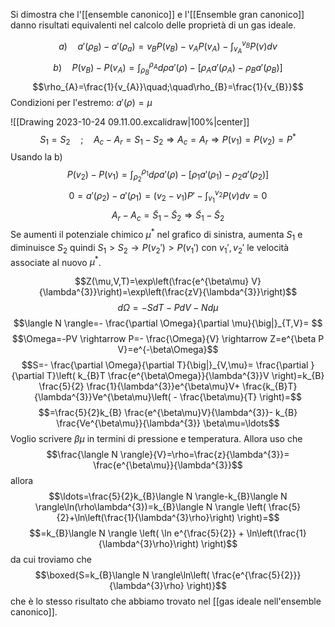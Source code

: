 Si dimostra che l'[[ensemble canonico]] e l'[[Ensemble gran canonico]] danno risultati equivalenti nel calcolo delle proprietà di un gas ideale.

<!-- Lezione del 19/10/23 da recuperare va qui -->

<!-- Lezione del 24/10/23 -->
$$a)\quad a'(\rho_{B})-a'(\rho_{a})=v_{B}P(v_{B})-v_{A}P(v_{A})-\int_{v_{A}}^{v_{B}}P(v)dv$$
$$b)\quad P(v_{B})-P(v_{A})=\int_{\rho_{B}}^{\rho_{A}}d\rho a'(\rho)-[\rho_{A}a'(\rho_{A})-\rho_{B}a'(\rho_{B})]$$
$$\rho_{A}=\frac{1}{v_{A}}\quad;\quad\rho_{B}=\frac{1}{v_{B}}$$
Condizioni per l'estremo: $a'(\rho)=\mu$ 

![[Drawing 2023-10-24 09.11.00.excalidraw|100%|center]]
$$S_{1}=S_{2}\quad;\quad A_{c}-A_{r}=S_{1}-S_{2} \Rightarrow A_{c}=A_{r} \Rightarrow P(v_{1})=P(v_{2})=P^{\ast}$$
Usando la b)
$$P(v_{2})-P(v_{1})=\int_{\rho_{2}}^{\rho_{1}}d\rho a'(\rho)-[\rho_{1}a'(\rho_{1})-\rho_{2}a'(\rho_{2})]$$
$$0=a'(\rho_{2})-a'(\rho_{1})=(v_{2}-v_{1})P'-\int_{v_{1}}^{v_{2}}P(v)dv=0$$
$$A_{r}-A_{c}=\tilde{S}_{1}-\tilde{S}_{2}\Rightarrow \tilde{S}_{1}-\tilde{S}_{2}$$
Se aumenti il potenziale chimico $\mu^{\ast}$ nel grafico di sinistra, aumenta $S_{1}$ e diminuisce $S_{2}$ quindi $S_{1}>S_{2}\rightarrow P(v_{2}')>P(v_{1}')$ con $v_{1}',v_{2}'$ le velocità associate al nuovo $\mu^{\ast}$.

$$Z(\mu,V,T)=\exp\left(\frac{e^{\beta\mu} V}{\lambda^{3}}\right)=\exp\left(\frac{zV}{\lambda^{3}}\right)$$
$$d\Omega=-SdT-PdV-Nd\mu$$
$$\langle N \rangle=- \frac{\partial \Omega}{\partial \mu}{\big|}_{T,V}= $$
$$\Omega=-PV \rightarrow P=- \frac{\Omega}{V} \rightarrow Z=e^{\beta P V}=e^{-\beta\Omega}$$
$$S=- \frac{\partial \Omega}{\partial T}{\big|}_{V,\mu}= \frac{\partial }{\partial T}\left( k_{B}T \frac{e^{\beta\Omega}}{\lambda^{3}}V \right)=k_{B} \frac{5}{2} \frac{1}{\lambda^{3}}e^{\beta\mu}V+ \frac{k_{B}T}{\lambda^{3}}Ve^{\beta\mu}\left( - \frac{\beta\mu}{T} \right)=$$
$$=\frac{5}{2}k_{B} \frac{e^{\beta\mu}V}{\lambda^{3}}- k_{B} \frac{Ve^{\beta\mu}}{\lambda^{3}} \beta\mu=\ldots$$
Voglio scrivere $\beta\mu$ in termini di pressione e temperatura. Allora uso che
$$\frac{\langle N \rangle}{V}=\rho=\frac{z}{\lambda^{3}}= \frac{e^{\beta\mu}}{\lambda^{3}}$$
allora
$$\ldots=\frac{5}{2}k_{B}\langle N \rangle-k_{B}\langle N \rangle\ln(\rho\lambda^{3})=k_{B}\langle N \rangle \left( \frac{5}{2}+\ln\left(\frac{1}{\lambda^{3}\rho}\right) \right)=$$
$$=k_{B}\langle N \rangle \left( \ln e^{\frac{5}{2}} + \ln\left(\frac{1}{\lambda^{3}\rho}\right) \right)$$
da cui troviamo che
$$\boxed{S=k_{B}\langle N \rangle\ln\left( \frac{e^{\frac{5}{2}}}{\lambda^{3}\rho} \right)}$$
che è lo stesso risultato che abbiamo trovato nel [[gas ideale nell'ensemble canonico]].